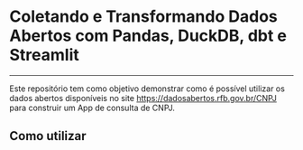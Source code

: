 # Coletando e Transformando Dados Abertos com Pandas, DuckDB, dbt e Streamlit

---

Este repositório tem como objetivo demonstrar como é possível utilizar os dados abertos disponíveis no site https://dadosabertos.rfb.gov.br/CNPJ para construir um App de consulta de CNPJ.

## Como utilizar


